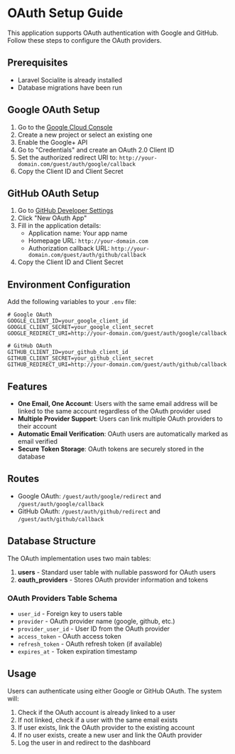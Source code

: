 # OAuth Setup Guide

This application supports OAuth authentication with Google and GitHub. Follow these steps to configure the OAuth providers.

## Prerequisites

- Laravel Socialite is already installed
- Database migrations have been run

## Google OAuth Setup

1. Go to the [Google Cloud Console](https://console.cloud.google.com/)
2. Create a new project or select an existing one
3. Enable the Google+ API
4. Go to "Credentials" and create an OAuth 2.0 Client ID
5. Set the authorized redirect URI to: `http://your-domain.com/guest/auth/google/callback`
6. Copy the Client ID and Client Secret

## GitHub OAuth Setup

1. Go to [GitHub Developer Settings](https://github.com/settings/developers)
2. Click "New OAuth App"
3. Fill in the application details:
   - Application name: Your app name
   - Homepage URL: `http://your-domain.com`
   - Authorization callback URL: `http://your-domain.com/guest/auth/github/callback`
4. Copy the Client ID and Client Secret

## Environment Configuration

Add the following variables to your `.env` file:

```env
# Google OAuth
GOOGLE_CLIENT_ID=your_google_client_id
GOOGLE_CLIENT_SECRET=your_google_client_secret
GOOGLE_REDIRECT_URI=http://your-domain.com/guest/auth/google/callback

# GitHub OAuth
GITHUB_CLIENT_ID=your_github_client_id
GITHUB_CLIENT_SECRET=your_github_client_secret
GITHUB_REDIRECT_URI=http://your-domain.com/guest/auth/github/callback
```

## Features

- **One Email, One Account**: Users with the same email address will be linked to the same account regardless of the OAuth provider used
- **Multiple Provider Support**: Users can link multiple OAuth providers to their account
- **Automatic Email Verification**: OAuth users are automatically marked as email verified
- **Secure Token Storage**: OAuth tokens are securely stored in the database

## Routes

- Google OAuth: `/guest/auth/google/redirect` and `/guest/auth/google/callback`
- GitHub OAuth: `/guest/auth/github/redirect` and `/guest/auth/github/callback`

## Database Structure

The OAuth implementation uses two main tables:

1. **users** - Standard user table with nullable password for OAuth users
2. **oauth_providers** - Stores OAuth provider information and tokens

### OAuth Providers Table Schema

- `user_id` - Foreign key to users table
- `provider` - OAuth provider name (google, github, etc.)
- `provider_user_id` - User ID from the OAuth provider
- `access_token` - OAuth access token
- `refresh_token` - OAuth refresh token (if available)
- `expires_at` - Token expiration timestamp

## Usage

Users can authenticate using either Google or GitHub OAuth. The system will:

1. Check if the OAuth account is already linked to a user
2. If not linked, check if a user with the same email exists
3. If user exists, link the OAuth provider to the existing account
4. If no user exists, create a new user and link the OAuth provider
5. Log the user in and redirect to the dashboard
